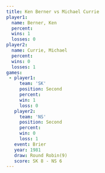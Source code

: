 ```yaml
---
title: Ken Berner vs Michael Currie
player1:               
  name: Berner, Ken    
  percent:             
  wins: 1              
  losses: 0            
player2:               
  name: Currie, Michael
  percent:             
  wins: 0              
  losses: 1            
games:
 - player1:          
     team: 'SK'      
     position: Second
     percent:        
     win: 1          
     loss: 0         
   player2:          
     team: 'NS'      
     position: Second
     percent:        
     win: 0          
     loss: 1         
   event: Brier        
   year: 1981          
   draw: Round Robin(9)
   score: SK 8 - NS 6  
---
```

